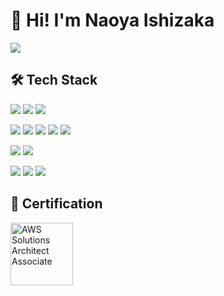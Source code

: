 # 👋 Hi! I'm Naoya Ishizaka

![](https://github-profile-summary-cards.vercel.app/api/cards/profile-details?username=noah-00&theme=dracula)

## 🛠 Tech Stack

<!-- Language -->
<img src="https://img.shields.io/badge/-Javascript-F7DF1E.svg?logo=javascript&style=flat"> <img src="https://img.shields.io/badge/-TypeScript-007ACC.svg?logo=typescript&style=flat"> <img src="https://img.shields.io/badge/-Ruby-CC342D.svg?logo=ruby&style=flat">

<!-- Framework, Library -->
<img src="https://img.shields.io/badge/-React-555.svg?logo=react&style=flat"> <img src="https://img.shields.io/badge/-Next.js-000000.svg?logo=next.js&style=flat"> <img src="https://img.shields.io/badge/-Vue.js-4FC08D.svg?logo=vue.js&style=flat"> <img src="https://img.shields.io/badge/-Nuxt.js-00C58E.svg?logo=nuxt.js&style=flat"> <img src="https://img.shields.io/badge/-Rails-CC0000.svg?logo=rails&style=flat">

<!-- OS, Infrastructure -->
<img src="https://img.shields.io/badge/-Amazon%20aws-232F3E.svg?logo=amazon-aws&style=flat"> <img src="https://img.shields.io/badge/-Linux-FCC624.svg?logo=linux&style=flat">

<!-- Dev Tool -->
<img src="https://img.shields.io/badge/-Docker-1488C6.svg?logo=docker&style=flat"> <img src="https://img.shields.io/badge/-Github-181717.svg?logo=github&style=flat"> <img src="https://img.shields.io/badge/-Visualstudiocode-007ACC.svg?logo=visualstudiocode&style=flat">

## 👑 Certification

<a href="https://www.credly.com/badges/a668199b-f4e8-462a-8d2e-f6dbcc4cf826/public_url">
<img class="icon-image" height="100" src="https://user-images.githubusercontent.com/58158037/107533438-48ad8d80-6c02-11eb-9b50-7589e676af34.png" alt="AWS Solutions Architect Associate" />
</a>
